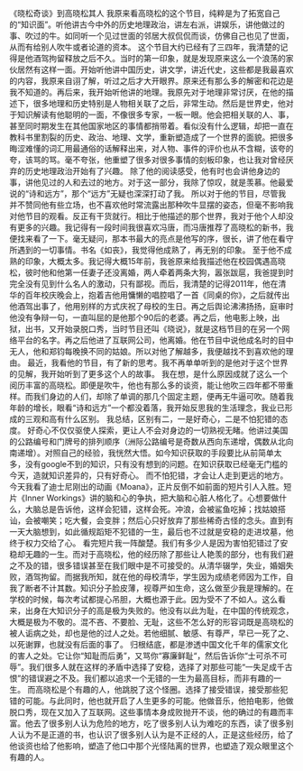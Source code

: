 《晓松奇谈》到高晓松其人
我原来看高晓松的这个节目，纯粹是为了拓宽自己的“知识面”。听他讲古今中外的历史地理政治，讲左右派，讲娱乐，讲他做过的事、吹过的牛。如同听一个见过世面的邻居大叔侃侃而谈，仿佛自己也见了世面，从而有给别人吹牛或者论道的资本。
这个节目大约已经有了三四年，我清楚的记得是他酒驾拘留释放之后不久。当时的第一印象，就是发现原来这么一个浪荡的家伙居然有这样一面。开始听他讲中国历史，讲文学，讲近代史，这些都是我最喜欢的内容，我原来自诩了解，听过之后才大开眼界。原来还有那么多的解密和花边是我不知道的。再后来，我开始听他讲的地理。我原先对于地理非常讨厌，在他的描述下，很多地理和历史特别是人物相关联了之后，非常生动。然后是世界史，他对于知识解读有他聪明的一面，不像很多专家，一板一眼。他会把相关联的人、事，甚至同时期发生在其他国家地区的事情都捎带着。看似没有什么逻辑，却把一直在教科书里割裂的历史、政治、地理、文学，重新塑造成了一个世界的面貌。把很多晦涩难懂的词汇用最通俗的话解释出来，对人物、事件的评价也从不含糊，该夸的夸，该骂的骂。毫不夸张，他重塑了很多对很多事情的刻板印象，也让我对曾经厌弃的历史地理政治开始有了兴趣。
除了他的阅读感受，他有时也会讲他身边的事，讲他见过的人和去过的地方。对于这一部分，我除了惊叹，就是羡慕。他最爱说的“诗和远方”，那个“远方”无疑也深深打动了我。
所以对于他的节目，尽管我并不赞同他有些立场，也不喜欢他时常流露出那种吹牛显摆的姿态，但毫不影响我对他节目的观看。反正有干货就行。相比于他描述的那个世界，我对于他个人却没有更多的兴趣。我记得有一段时间我很喜欢冯唐，而冯唐推荐了高晓松的新书，我便找来看了一下。毫无疑问，那本书最大的亮点是他写的序，很长，讲了他在看守所遇到的一切事情。书名《如丧》，我觉得他成熟了，再无别的印象。
至于他不成熟的印象，大概太多。我记得大概15年前，我爸原来给我描述他在校园偶遇高晓松，彼时他和他第一任妻子还没离婚，两人牵着两条大狗，嚣张跋扈，我爸提到时完全没有见到什么名人的激动，只有鄙视。而后，我清楚的记得2011年，他在清华的百年校庆晚会上，抱着吉他用慵懒的唱腔唱了一首《同桌的你》，之后就传出他酒驾出事了，他用别样的方式庆祝了母校的生日。再之后舆论沸沸扬扬，庭审时他没有争辩一句，一直叫屈的是他那个90后的老婆。再之后，他电影上映，出狱，出书，又开始录脱口秀，当时节目还叫《晓说》，就是这档节目的在另一个网络平台的名字。再之后他进了互联网公司，他离婚。他在节目中说他成名时的目中无人，他和郑钧每晚换不同的姑娘。所以对他了解越多，我便越找不到喜欢他的理由。
最近，我看他的节目，有了新的思考。我不再单单听到的是他对于这个世界的见解，我开始听到了更多这个人的故事。 我在想，是什么原因成就了这么一个阅历丰富的高晓松。即便是吹牛，他也有那么多的谈资，能让他吹三四年都不带重样。而我们身边的人们，却除了单调的那几个固定主题，便再无牛逼可吹。随着我年龄的增长，眼看“诗和远方”一个都没着落，我开始反思我的生活理念，我业已形成的三观和高有什么区别。
我总结，区别有二，一是好奇心，二是不怕犯错的态度。
好奇心不仅仅驱使人探索，更让人不会对身边的一切熟视无睹。他讲过美国的公路编号和门牌号的排列顺序（洲际公路编号是奇数从西向东递增，偶数从北向南递增）。对照自己的经验，我恍然大悟。如今知识获取的手段要比从前简单太多，没有google不到的知识，只有没有想到的问题。在知识获取已经毫无门槛的今天，造就知识差异的，只有好奇心。
而不怕犯错，才会让人走到更远的地方。今天我看了迪士尼刚出的动画《Moana》，正片反倒不如前面的短片引人入胜。短片《Inner Workings》讲的脑和心的争执，把大脑和心脏人格化了。心想要做什么，大脑总是告诉他，这样会犯错，这样会死。冲浪，会被鲨鱼吃掉；找姑娘搭讪，会被嘲笑；吃大餐，会变胖；然后心只好放弃了那些稀奇古怪的念头。直到有一天大脑想到，如此循规蹈矩不犯错的一生，最后也不过就是安稳的走进坟墓，他终于权力交给了心。
看完短片我一阵酸楚。我们有多少人是因为害怕犯错过了安稳却无趣的一生。而对于高晓松，他的经历除了那些让人艳羡的部分，也有我们避之不及的错，很多错误甚至在我们眼中是不可接受的。从清华辍学，失业，婚姻失败，酒驾拘留。而据我所知，就在他的母校清华，学生因为成绩老师因为工作，自我了断者不计其数。知识分子脸皮薄，视尊严如生命，这么做至少我是理解的。在学校的时候，每次考试都提心吊胆，大概也源于此。因为受不了不如人。这么看来，出身在大知识分子的高是极为失败的。他没有以此为耻，在中国的传统观念，大概是极为不敬的。混不吝、不要脸、无耻，这些不怎么好的形容词既是高晓松的被人诟病之处，却也是他的过人之处。若他细腻、敏感、有尊严，早已一死了之、以死谢罪，也就没有后面的事了。
归根结底，都是渗透中国文化千年的儒家文化的害人之处。它让你“知耻而后勇”，又骂你“寡廉鲜耻“，然后告诉你“士可杀不可辱”。我们很多人就在这样的矛盾中选择了安稳，选择了对那些可能“一失足成千古恨”的错误避之不及。我们都以追求一个无错的一生为最高目标，而非有趣的一生。
而高晓松是个有趣的人，他跳脱了这个怪圈。选择了接受错误，接受那些犯错的可能。与此同时，他也就开启了人生更多的可能。他做音乐，他拍电影，他做脱口秀，现在又加入了互联网。这些事情本身成败抛开不谈，他的确过的有趣而丰富。他去了很多别人认为危险的地方，吃了很多别人认为难吃的东西，读了很多别人认为不是正道的书，也认识了很多别人认为是不正经的人，正是这些经历，给了他谈资也给了他影响，塑造了他口中那个光怪陆离的世界，也塑造了观众眼里这个有趣的人。
